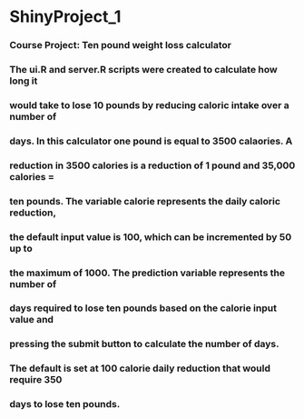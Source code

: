 # ShinyProject_1
### Course Project: Ten pound weight loss calculator
### The ui.R and server.R scripts were created to calculate how long it
### would take to lose 10 pounds by reducing caloric intake over a number of
### days.  In this calculator one pound is equal to 3500 calaories.  A 
### reduction in 3500 calories is a reduction of 1 pound and 35,000 calories =
### ten pounds. The variable calorie represents the daily caloric reduction, 
### the default input value is 100, which can be incremented by 50 up to 
### the maximum of 1000.  The prediction variable represents the number of
### days required to lose ten pounds based on the calorie input value and
### pressing the submit button to calculate the number of days.
### The default is set at 100 calorie daily reduction that would require 350
### days to lose ten pounds.
